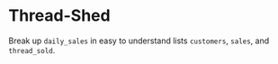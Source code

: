 # Thread-Shed
Break up `daily_sales` in easy to understand lists `customers`, `sales`, and `thread_sold`.
